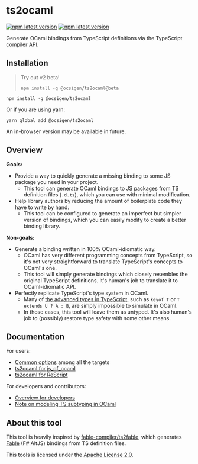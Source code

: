 ts2ocaml
========

[![npm latest version](https://img.shields.io/npm/v/@ocsigen/ts2ocaml/latest.svg)](https://www.npmjs.com/package/@ocsigen/ts2ocaml)
[![npm latest version](https://img.shields.io/npm/v/@ocsigen/ts2ocaml/beta.svg)](https://www.npmjs.com/package/@ocsigen/ts2ocaml)

Generate OCaml bindings from TypeScript definitions via the TypeScript compiler API.

## Installation

> Try out v2 beta!
> 
> `npm install -g @ocsigen/ts2ocaml@beta`

```
npm install -g @ocsigen/ts2ocaml
```

Or if you are using yarn:

```
yarn global add @ocsigen/ts2ocaml
```

An in-browser version may be available in future.

## Overview

**Goals:**
* Provide a way to quickly generate a missing binding to some JS package you need in your project.
  - This tool can generate OCaml bindings to JS packages from TS definition files (`.d.ts`), which you can use with minimal modification.
* Help library authors by reducing the amount of boilerplate code they have to write by hand.
  - This tool can be configured to generate an imperfect but simpler version of bindings, which you can easily modify to create a better binding library.

**Non-goals:**
* Generate a binding written in 100% OCaml-idiomatic way.
  - OCaml has very different programming concepts from TypeScript, so it's not very straightforward to translate TypeScript's concepts to OCaml's one.
  - This tool will simply generate bindings which closely resembles the original TypeScript definitions. It's human's job to translate it to OCaml-idiomatic API.
* Perfectly replicate TypeScript's type system in OCaml.
  - Many of [the advanced types in TypeScript](https://www.typescriptlang.org/docs/handbook/2/types-from-types.html), such as `keyof T` or `T extends U ? A : B`, are simply impossible to simulate in OCaml.
  - In those cases, this tool will leave them as untyped. It's also human's job to (possibly) restore type safety with some other means.

## Documentation

For users:
- [Common options](docs/common_options.md) among all the targets
- [ts2ocaml for js_of_ocaml](docs/js_of_ocaml.md)
- [ts2ocaml for ReScript](docs/rescript.md)

For developers and contributors:
- [Overview for developers](docs/development.md)
- [Note on modeling TS subtyping in OCaml](docs/modeling_subtyping.md)

## About this tool

This tool is heavily inspired by [fable-compiler/ts2fable](https://github.com/fable-compiler/ts2fable), which generates [Fable](https://fable.io/) (F# AltJS) bindings from TS definition files.

This tools is licensed under the [Apache License 2.0](LICENSE.md).
